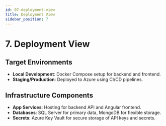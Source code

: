 ```yaml
---
id: 07-deployment-view
title: Deployment View
sidebar_position: 7
---
```


# 7. Deployment View

## Target Environments
- **Local Development**: Docker Compose setup for backend and frontend.
- **Staging/Production**: Deployed to Azure using CI/CD pipelines.

## Infrastructure Components
- **App Services**: Hosting for backend API and Angular frontend.
- **Databases**: SQL Server for primary data, MongoDB for flexible storage.
- **Secrets**: Azure Key Vault for secure storage of API keys and secrets.
